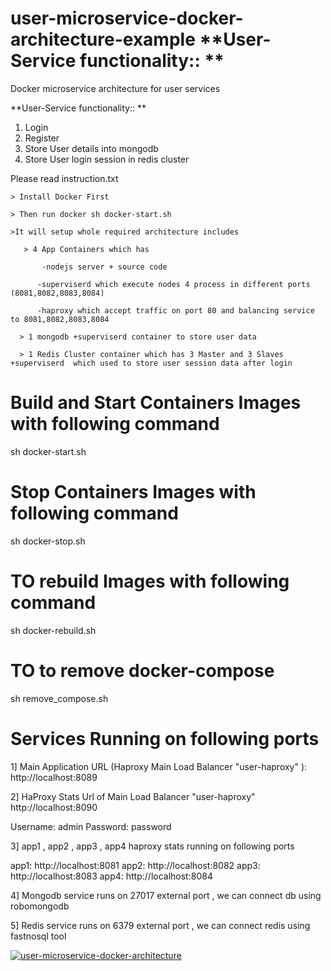# user-microservice-docker-architecture-example	**User-Service functionality:: **
Docker microservice architecture for user services 

**User-Service functionality:: **
1. Login 
2. Register
3. Store User details into mongodb
4. Store User login session in redis cluster


Please read instruction.txt

    > Install Docker First

    > Then run docker sh docker-start.sh   

    >It will setup whole required architecture includes 

       > 4 App Containers which has

           -nodejs server + source code 

          -superviserd which execute nodes 4 process in different ports (8081,8082,8083,8084)

          -haproxy which accept traffic on port 80 and balancing service to 8081,8082,8083,8084

      > 1 mongodb +superviserd container to store user data

      > 1 Redis Cluster container which has 3 Master and 3 Slaves +superviserd  which used to store user session data after login
	  

# Build and Start Containers Images with following command
sh docker-start.sh

# Stop Containers Images with following command
sh docker-stop.sh

# TO rebuild Images with following command
sh docker-rebuild.sh

# TO to remove docker-compose 
sh remove_compose.sh

# Services Running on following ports

1] Main Application URL (Haproxy Main Load Balancer "user-haproxy" ):
http://localhost:8089

2] HaProxy Stats Url of Main Load Balancer "user-haproxy"
http://localhost:8090

Username: admin
Password: password

3] app1 , app2 , app3 , app4 haproxy stats running on following ports

app1:  http://localhost:8081
app2:  http://localhost:8082
app3:  http://localhost:8083
app4:  http://localhost:8084

4] Mongodb service runs on 27017 external port , we can connect db using robomongodb

5] Redis service runs on 6379 external port , we can connect redis using fastnosql tool

[![user-microservice-docker-architecture](https://raw.githubusercontent.com/sinalkar/user-microservice-docker-architecture-example/master/User-Service.png "user-microservice-docker-architecture")](https://raw.githubusercontent.com/sinalkar/user-microservice-docker-architecture-example/master/User-Service.png "user-microservice-docker-architecture")
